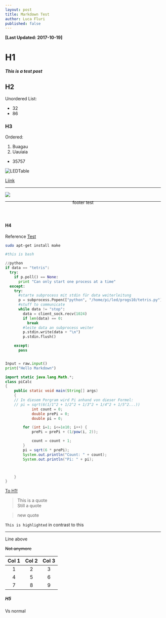```yaml
---
layout: post
title: Markdown Test
author: Luca Fluri
published: false
---
```

**[Last Updated: 2017-10-19]**


# H1


**_This is a test post_**   

## H2  
Unordered List:
- 32
- 86


### H3  
Ordered:
1. Buagau
2. Uauiaia
 - 35757
 
![LEDTable](http://lucafluri.ch/img/ledtable.jpg)

[Liink](http://lucafluri.ch)

-------

![](http://lucafluri.ch/icon.ico)

--------

<center style="transform: translateY(-20px)">footer test</center><br>


#### H4  
Reference [Test][1]

[1]: http://google.com


```sh
sudo apt-get install make

#this is bash
```

```python
//python
if data == "tetris":
  try:
    if p.poll() == None:
      print "Can only start one process at a time"
  except:
    try:
      #starte subprocess mit stdin für data weiterleitung
      p = subprocess.Popen(["python", "/home/pi/led/progs10/tetris.py"], stdin=subprocess.PIPE)
      #stuff to communicate
      while data != "stop":
        data = client_sock.recv(1024)
        if len(data) == 0:
          break
        #leite data an subprocess weiter
        p.stdin.write(data + "\n")
        p.stdin.flush()

    except:
      pass


Input = raw.input()
print("Hello Markdown")
```
```java
import static java.lang.Math.*;
class piCalc
{
	public static void main(String[] args)
	{
	// In diesem Porgram wird Pi anhand von dieser Formel:
	// pi = sqrt(6(1/1^2 + 1/2^2 + 1/3^2 + 1/4^2 + 1/5^2...))
			int count = 0;
			double prePi = 0;
			double pi = 0;

		for (int i=1; i<=1e10; i++) {
			prePi = prePi + (1/pow(i, 2));

			count = count + 1;
		}
		pi = sqrt(6 * prePi);
		System.out.println("Count: " + count);
		System.out.println("Pi: " + pi);



	}
}
```

[To H1!](#h1)


> This is a quote  
> Still a quote  

> new quote


 `This is highlighted` in contrast to this

-------
Line above

 ~~Not anymore~~

| Col 1 | Col 2 | Col 3 |
|:----------:|:----------:|:----------:|
|    1        |      2      |     3       |
|       4     |       5     |        6    |
|       7     |     8       |      9      |





##### H5

Vs normal



